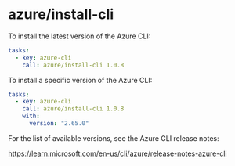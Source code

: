 # azure/install-cli

To install the latest version of the Azure CLI:

```yaml
tasks:
  - key: azure-cli
    call: azure/install-cli 1.0.8
```

To install a specific version of the Azure CLI:

```yaml
tasks:
  - key: azure-cli
    call: azure/install-cli 1.0.8
    with:
      version: "2.65.0"
```

For the list of available versions, see the Azure CLI release notes:

https://learn.microsoft.com/en-us/cli/azure/release-notes-azure-cli
